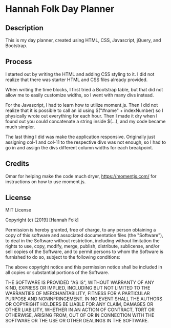 Hannah Folk Day Planner
=======

## Description

This is my day planner, created using HTML, CSS, Javascript, jQuery, and Bootstrap.

## Process

I started out by writing the HTML and adding CSS styling to it. I did not realize that there was starter HTML and CSS files already provided.

When writing the time blocks, I first tried a Bootstrap table, but that did not allow me to easily customize widths, so I went with many divs instead.

For the Javascript, I had to learn how to utilize moment.js. Then I did not realize that it is possible to call an id using $("#name" + indexNumber) so I physically wrote out everything for each hour. Then I made it dry when I found out you could concatenate a string inside $(...), and my code became much simpler.

The last thing I did was make the application responsive. Originally just assigning col-1 and col-11 to the respective divs was not enough, so I had to go in and assign the divs different column widths for each breakpoint.

## Credits

Omar for helping make the code much dryer, https://momentjs.com/ for instructions on how to use moment.js.

## License

MIT License

Copyright (c) [2019] [Hannah Folk]

Permission is hereby granted, free of charge, to any person obtaining a copy
of this software and associated documentation files (the "Software"), to deal
in the Software without restriction, including without limitation the rights
to use, copy, modify, merge, publish, distribute, sublicense, and/or sell
copies of the Software, and to permit persons to whom the Software is
furnished to do so, subject to the following conditions:

The above copyright notice and this permission notice shall be included in all
copies or substantial portions of the Software.

THE SOFTWARE IS PROVIDED "AS IS", WITHOUT WARRANTY OF ANY KIND, EXPRESS OR
IMPLIED, INCLUDING BUT NOT LIMITED TO THE WARRANTIES OF MERCHANTABILITY,
FITNESS FOR A PARTICULAR PURPOSE AND NONINFRINGEMENT. IN NO EVENT SHALL THE
AUTHORS OR COPYRIGHT HOLDERS BE LIABLE FOR ANY CLAIM, DAMAGES OR OTHER
LIABILITY, WHETHER IN AN ACTION OF CONTRACT, TORT OR OTHERWISE, ARISING FROM,
OUT OF OR IN CONNECTION WITH THE SOFTWARE OR THE USE OR OTHER DEALINGS IN THE
SOFTWARE.